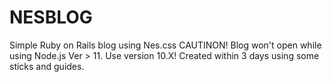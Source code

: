 # NESBLOG
Simple Ruby on Rails blog using Nes.css
CAUTINON! Blog won't open while using Node.js Ver > 11. Use version 10.X!
Created within 3 days using some sticks and guides.
